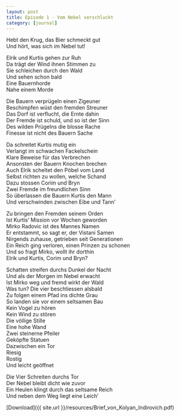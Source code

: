 ```yaml
---
layout: post
title: Episode 1 - Vom Nebel verschluckt
category: [journal]
---
```


Hebt den Krug, das Bier schmeckt gut  
Und hört, was sich im Nebel tut!  

Elrik und Kurtis gehen zur Ruh  
Da trägt der Wind ihnen Stimmen zu  
Sie schleichen durch den Wald  
Und sehen schon bald  
Eine Bauernhorde  
Nahe einem Morde  

Die Bauern verprügeln einen Zigeuner  
Beschimpfen wüst den fremden Streuner  
Das Dorf ist verflucht, die Ernte dahin  
Der Fremde ist schuld, und so ist der Sinn  
Des wilden Prügelns die blosse Rache  
Finesse ist nicht des Bauern Sache  

Da schreitet Kurtis mutig ein  
Verlangt im schwachen Fackelschein  
Klare Beweise für das Verbrechen  
Ansonsten der Bauern Knochen brechen  
Auch Elrik scheltet den Pöbel vom Land  
Selbst richten zu wollen, welche Schand  
Dazu stossen Corim und Bryn  
Zwei Fremde im freundlichen Sinn  
So überlassen die Bauern Kurtis den Mann  
Und verschwinden zwischen Eibe und Tann’  

Zu bringen den Fremden seinem Orden  
Ist Kurtis’ Mission vor Wochen geworden  
Mirko Radovic ist des Mannes Namen  
Er entstammt, so sagt er, der Vistani Samen  
Nirgends zuhause, getrieben seit Generationen   
Ein Reich ging verloren, einen Prinzen zu schonen  
Und so fragt Mirko, wollt ihr dorthin  
Elrik und Kurtis, Corim und Bryn?  

Schatten streifen durchs Dunkel der Nacht  
Und als der Morgen im Nebel erwacht  
Ist Mirko weg und fremd wirkt der Wald  
Was tun? Die vier beschliessen alsbald  
Zu folgen einem Pfad ins dichte Grau  
So landen sie vor einem seltsamen Bau  
Kein Vogel zu hören  
Kein Wind zu stören  
Die völlige Stille  
Eine hohe Wand  
Zwei steinerne Pfeiler  
Geköpfte Statuen  
Dazwischen ein Tor  
Riesig  
Rostig  
Und leicht geöffnet  

Die Vier Schreiten durchs Tor  
Der Nebel bleibt dicht wie zuvor  
Ein Heulen klingt durch das seltsame Reich  
Und neben dem Weg liegt eine Leich’  

[Download]({{ site.url }}/resources/Brief_von_Kolyan_Indirovich.pdf)

<div class='embed-responsive' style='padding-bottom:140%'>
    <object data='{{ site.url }}/resources/Brief_von_Kolyan_Indirovich.pdf' type='application/pdf' width='100%' height='100%'></object>
</div>